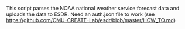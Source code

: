 This script parses the NOAA national weather service forecast data and uploads the data to ESDR. Need an auth.json file to work (see https://github.com/CMU-CREATE-Lab/esdr/blob/master/HOW_TO.md)
